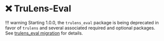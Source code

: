 # ❌ TruLens-Eval

!!! warning
    Starting 1.0.0, the `trulens_eval` package is being deprecated in favor of
    `trulens` and several associated required and optional packages. See
    [trulens_eval migration](/trulens/guides/trulens_eval_migration) for details.
